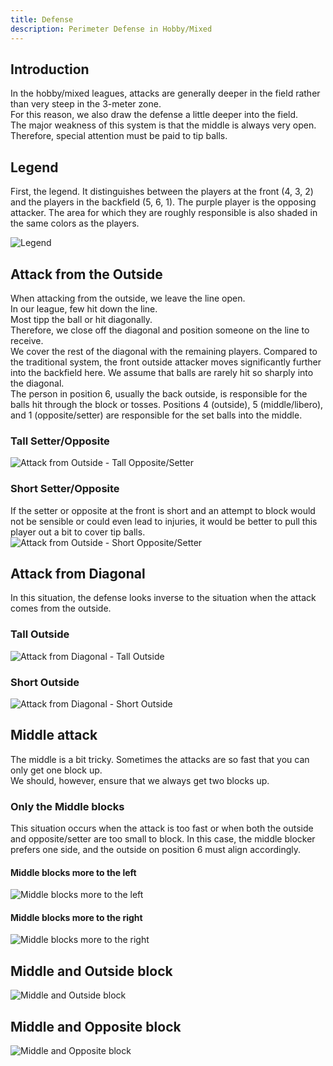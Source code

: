 ```yaml
---
title: Defense  
description: Perimeter Defense in Hobby/Mixed  
---
```


## Introduction
In the hobby/mixed leagues, attacks are generally deeper in the field rather than very steep in the 3-meter zone.  
For this reason, we also draw the defense a little deeper into the field.  
The major weakness of this system is that the middle is always very open.  
Therefore, special attention must be paid to tip balls.

## Legend
First, the legend. It distinguishes between the players at the front (4, 3, 2) 
and the players in the backfield (5, 6, 1). 
The purple player is the opposing attacker. 
The area for which they are roughly responsible is also 
shaded in the same colors as the players.

![Legend](/docs/defense/legend.png)

## Attack from the Outside
When attacking from the outside, we leave the line open.  
In our league, few hit down the line.  
Most tipp the ball or hit diagonally.  
Therefore, we close off the diagonal and position someone on the line to receive.  
We cover the rest of the diagonal with the remaining players. Compared to the traditional system, 
the front outside attacker moves significantly further into the backfield here. We assume that balls are rarely 
hit so sharply into the diagonal.  
The person in position 6, usually the back outside, is responsible for the balls hit through the block or tosses. 
Positions 4 (outside), 5 (middle/libero), and 1 (opposite/setter) are responsible for the set balls into the middle.

### Tall Setter/Opposite
![Attack from Outside - Tall Opposite/Setter](/docs/defense/outside_tall_dia_setter.png)

### Short Setter/Opposite
If the setter or opposite at the front is short and an attempt to block would not be sensible or could even 
lead to injuries, it would be better to pull this player out a bit to cover tip balls.  
![Attack from Outside - Short Opposite/Setter](/docs/defense/outside_small_dia_setter.png)

## Attack from Diagonal
In this situation, the defense looks inverse to the situation when the attack comes from the outside.

### Tall Outside
![Attack from Diagonal - Tall Outside](/docs/defense/dia_tall_outside.png)

### Short Outside
![Attack from Diagonal - Short Outside](/docs/defense/dia_small_outside.png)

## Middle attack
The middle is a bit tricky. Sometimes the attacks are so fast that you can only get one block up.  
We should, however, ensure that we always get two blocks up.

### Only the Middle blocks
This situation occurs when the attack is too fast or when both the outside and opposite/setter are too small to block. 
In this case, the middle blocker prefers one side, and the outside on position 6 must align accordingly.

#### Middle blocks more to the left
![Middle blocks more to the left](/docs/defense/middle_middle_alone_left.png)

#### Middle blocks more to the right
![Middle blocks more to the right](/docs/defense/middle_middle_alone_right.png)

## Middle and Outside block
![Middle and Outside block](/docs/defense/middle_middle_and_outside.png)

## Middle and Opposite block
![Middle and Opposite block](/docs/defense/middle_middle_and_dia.png)